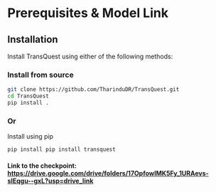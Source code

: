 # Prerequisites & Model Link

## Installation  

Install TransQuest using either of the following methods:  

### Install from source  
```bash
git clone https://github.com/TharinduDR/TransQuest.git
cd TransQuest
pip install .
```

### Or

Install using pip
```bash
pip install pip install transquest
```

#### Link to the checkpoint: https://drive.google.com/drive/folders/17OpfowlMK5Fy_1URAevs-sIEqgu--gxL?usp=drive_link
